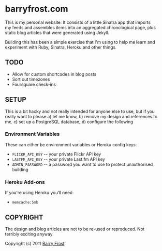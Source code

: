 # barryfrost.com

This is my personal website. It consists of a little Sinatra app that imports my feeds and assembles items into an aggregated chronological page, plus static blog articles that were generated using Jekyll.

Building this has been a simple exercise that I'm using to help me learn and experiment with Ruby, Sinatra, Heroku and other things.

## TODO

- Allow for custom shortcodes in blog posts
- Sort out timezones
- Foursquare check-ins

## SETUP

This is a bit hacky and not really intended for anyone else to use, but if you really want to please a) let me know, b) remove my design and references to me, c) set up a PostgreSQL database, d) configure the following

### Environment Variables

These can either be environment variables or Heroku config keys:

- `FLICKR_API_KEY` -- your private Flickr API key
- `LASTFM_API_KEY` -- your private Last.fm API key
- `ADMIN_PASSWORD` -- a password you want to use to protect unauthorised building

### Heroku Add-ons

If you're using Heroku you'll need:

- `memcache:5mb`

## COPYRIGHT

The design and blog articles are not to be re-used or reproduced. Not terribly exciting anyway.

Copyright (c) 2011 [Barry Frost](http://barryfrost.com).
